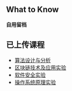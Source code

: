 ## What to Know

**自用留档**

## 已上传课程

- [算法设计与分析](算法设计与分析)
- [区块链技术及应用实验](区块链技术及应用实验)
- [软件安全实验](软件安全实验)
- [操作系统原理实验](操作系统原理实验)

